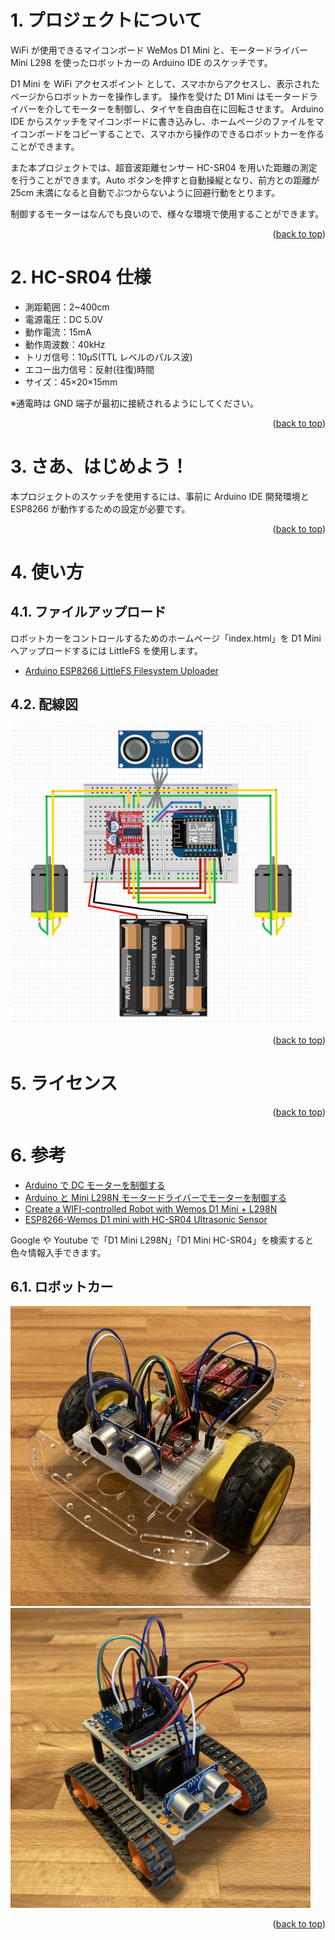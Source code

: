 <a name="readme-top"></a>

<!-- ABOUT THE PROJECT -->

# 1. プロジェクトについて

WiFi が使用できるマイコンボード WeMos D1 Mini と、モータードライバー Mini L298 を使ったロボットカーの Arduino IDE のスケッチです。

D1 Mini を WiFi アクセスポイント として、スマホからアクセスし、表示されたページからロボットカーを操作します。
操作を受けた D1 Mini はモータードライバーを介してモーターを制御し、タイヤを自由自在に回転させます。
Arduino IDE からスケッチをマイコンボードに書き込みし、ホームページのファイルをマイコンボードをコピーすることで、スマホから操作のできるロボットカーを作ることができます。

また本プロジェクトでは、超音波距離センサー HC-SR04 を用いた距離の測定を行うことができます。Auto ボタンを押すと自動操縦となり、前方との距離が 25cm 未満になると自動でぶつからないように回避行動をとります。

制御するモーターはなんでも良いので、様々な環境で使用することができます。

<p align="right">(<a href="#readme-top">back to top</a>)</p>

<!-- ABOUT THE TARGET -->

# 2. HC-SR04 仕様

- 測距範囲：2~400cm
- 電源電圧：DC 5.0V
- 動作電流：15mA
- 動作周波数：40kHz
- トリガ信号：10μS(TTL レベルのパルス波)
- エコー出力信号：反射(往復)時間
- サイズ：45×20×15mm

※通電時は GND 端子が最初に接続されるようにしてください。

<p align="right">(<a href="#readme-top">back to top</a>)</p>

<!-- GETTING STARTED -->

# 3. さあ、はじめよう！

本プロジェクトのスケッチを使用するには、事前に Arduino IDE 開発環境と ESP8266 が動作するための設定が必要です。

<p align="right">(<a href="#readme-top">back to top</a>)</p>

<!-- USAGE EXAMPLES -->

# 4. 使い方

## 4.1. ファイルアップロード

ロボットカーをコントロールするためのホームページ「index.html」を D1 Mini へアップロードするには LittleFS を使用します。

- [Arduino ESP8266 LittleFS Filesystem Uploader](https://github.com/earlephilhower/arduino-esp8266littlefs-plugin)

## 4.2. 配線図

<img src="./img/wiring-diagram.jpeg" width="480">

<p align="right">(<a href="#readme-top">back to top</a>)</p>

<!-- LICENSE -->

# 5. ライセンス

<p align="right">(<a href="#readme-top">back to top</a>)</p>

<!-- ACKNOWLEDGMENTS -->

# 6. 参考

- [Arduino で DC モーターを制御する](https://burariweb.info/electronic-work/arduino-learning/arduino-motor-driver-l298n.html)
- [Arduino と Mini L298N モータードライバーでモーターを制御する](https://web-memo-s.hatenablog.com/entry/2021/02/22/125619)
- [Create a WIFI-controlled Robot with Wemos D1 Mini + L298N](https://www.youtube.com/watch?v=BuSS_MBPCEk)
- [ESP8266-Wemos D1 mini with HC-SR04 Ultrasonic Sensor](https://microdigisoft.com/esp8266-wemos-d1-mini-with-hc-sr04-ultrasonic-sensor/)

Google や Youtube で「D1 Mini L298N」「D1 Mini HC-SR04」を検索すると色々情報入手できます。

## 6.1. ロボットカー

<img src="./img/robot-car.jpeg" width="480">
<img src="./img/robot-tank.jpeg" width="480">

<p align="right">(<a href="#readme-top">back to top</a>)</p>
